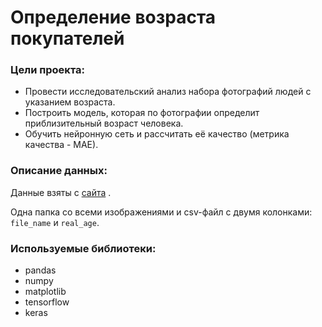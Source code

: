# Определение возраста покупателей

### Цели проекта:

* Провести исследовательский анализ набора фотографий людей с указанием возраста.
* Построить модель, которая по фотографии определит приблизительный возраст человека.
* Обучить нейронную сеть и рассчитать её качество (метрика качества - МАЕ).

### Описание данных:

Данные взяты с [сайта](https://chalearnlap.cvc.uab.cat/dataset/26/description/) .

Одна папка со всеми изображениями и csv-файл с двумя колонками: `file_name` и `real_age`.

### Используемые библиотеки:

- pandas
- numpy
- matplotlib
- tensorflow
- keras
